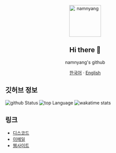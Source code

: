 <p align="center">
  <img width="100px" src="https://namnyang.live/assets/img/sample/d.png" align="center" alt="namnyang" />
  <h2 align="center">Hi there 🎉</h2>
  <p align="center">namnyang's github</p>
  
  <p align="center">
    <a href="/README_KR.md">한국어</a>
    ·
    <a href="/readme.md">English</a>
  </p>
</p>

## 깃허브 정보
![github Status](https://github-readme-stats.vercel.app/api?username=namnyang&show_icons=true&count_private=true&theme=gotham)
![top Language](https://github-readme-stats.vercel.app/api/top-langs/?username=namnyang&layout=compact&langs_count=100&theme=gotham)
![wakatime stats](https://github-readme-stats.vercel.app/api/wakatime?username=namnyang&theme=gotham)


## 링크
+ [디스코드](https://discord.com/users/690148325604720660)
+ [이메일](mailto:namnyang0510@gmail.com)
+ [웹사이트](https://namnyang.live)
